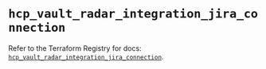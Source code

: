# `hcp_vault_radar_integration_jira_connection`

Refer to the Terraform Registry for docs: [`hcp_vault_radar_integration_jira_connection`](https://registry.terraform.io/providers/hashicorp/hcp/0.103.0/docs/resources/vault_radar_integration_jira_connection).
